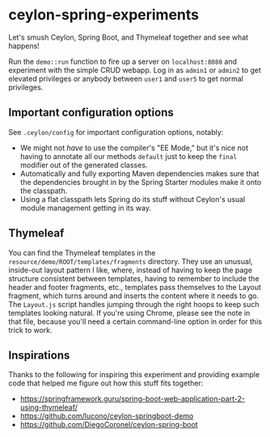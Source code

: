 # ceylon-spring-experiments

Let's smush Ceylon, Spring Boot, and Thymeleaf together and see what happens!

Run the `demo::run` function to fire up a server on `localhost:8080` and experiment with the simple
CRUD webapp. Log in as `admin1` or `admin2` to get elevated privileges or anybody between `user1`
and `user5` to get normal privileges.

## Important configuration options

See `.ceylon/config` for important configuration options, notably:

   - We might not _have_ to use the compiler's "EE Mode," but it's nice not having to annotate all
     our methods `default` just to keep the `final` modifier out of the generated classes.
   - Automatically and fully exporting Maven dependencies makes sure that the dependencies brought
     in by the Spring Starter modules make it onto the classpath.
   - Using a flat classpath lets Spring do its stuff without Ceylon's usual module management
     getting in its way.

## Thymeleaf

You can find the Thymeleaf templates in the `resource/demo/ROOT/templates/fragments` directory.
They use an unusual, inside-out layout pattern I like, where, instead of having to keep the page
structure consistent between templates, having to remember to include the header and footer
fragments, etc., templates pass themselves to the Layout fragment, which turns around and inserts
the content where it needs to go. The `Layout.js` script handles jumping through the right hoops to
keep such templates looking natural. If you're using Chrome, please see the note in that file,
because you'll need a certain command-line option in order for this trick to work.

## Inspirations

Thanks to the following for inspiring this experiment and providing example code that helped me
figure out how this stuff fits together:

   - https://springframework.guru/spring-boot-web-application-part-2-using-thymeleaf/
   - https://github.com/lucono/ceylon-springboot-demo
   - https://github.com/DiegoCoronel/ceylon-spring-boot
